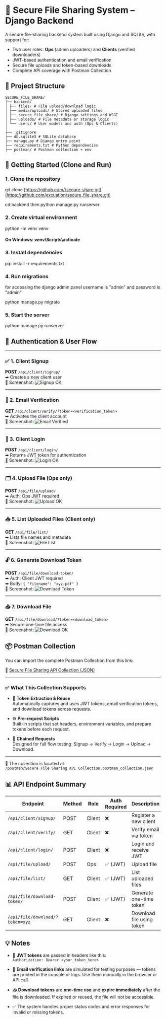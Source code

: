 # 🔐 Secure File Sharing System – Django Backend

A secure file-sharing backend system built using Django and SQLite, with support for:

- Two user roles: **Ops** (admin uploaders) and **Clients** (verified downloaders)
- JWT-based authentication and email verification
- Secure file uploads and token-based downloads
- Complete API coverage with Postman Collection

## 📁 Project Structure

```
SECURE_FILE_SHARE/
├── backend/
│ ├── files/ # File upload/download logic
│ ├── media/uploads/ # Stored uploaded files
│ ├── secure_file_share/ # Django settings and WSGI
│ ├── uploads/ # File metadata or storage logic
│ └── users/ # User models and auth (Ops & Clients)
│
├── .gitignore
├── db.sqlite3 # SQLite database
├── manage.py # Django entry point
├── requirements.txt # Python dependencies
├── postman/ # Postman collection + env
```
## 🚀 Getting Started (Clone and Run)

### 1. Clone the repository
git clone [https://github.com//secure-share.git](https://github.com/excuation/secure_file_share.git)

cd backend
then python manage.py runserver


### 2. Create virtual environment
python -m venv venv
#### On Windows:   venv\Scripts\activate

### 3. Install dependencies
pip install -r requirements.txt

### 4. Run migrations
for accessing the django admin panel  username is "admin" and password is "admin"

python manage.py migrate

### 5. Start the server
python manage.py runserver

## 🔐 Authentication & User Flow

---

### ✅ 1. Client Signup  
**POST** `/api/client/signup/`  
➡ Creates a new client user  
📸 Screenshot: ![Signup OK](https://raw.githubusercontent.com/excuation/secure_file_share/refs/heads/master/Postman%20Images/client-signup.png)

---

### 📧 2. Email Verification  
**GET** `/api/client/verify/?token=<verification_token>`  
➡ Activates the client account  
📸 Screenshot: ![Email Verified](https://github.com/CSEExplorer/secure_file_share/blob/master/Postman%20Images/verify-email.png)

---

### 🔐 3. Client Login  
**POST** `/api/client/login/`  
➡ Returns JWT token for authentication  
📸 Screenshot: ![Login OK](https://github.com/excuation/secure_file_share/blob/master/Postman%20Images/client-login.png)

---

### 🗂️ 4. Upload File (Ops only)  
**POST** `/api/file/upload/`  
➡ Auth: Ops JWT required  
📸 Screenshot: ![Upload OK](https://raw.githubusercontent.com/CSEExplorer/secure_file_share/refs/heads/master/Postman%20Images/file-upload.png)

---

### 📥 5. List Uploaded Files (Client only)  
**GET** `/api/file/list/`  
➡ Lists file names and metadata  
📸 Screenshot: ![File List](https://github.com/CSEExplorer/secure_file_share/blob/master/Postman%20Images/list-file.png)

---

### 🔓 6. Generate Download Token  
**POST** `/api/file/download-token/`  
➡ Auth: Client JWT required  
➡ Body: `{ "filename": "xyz.pdf" }`  
📸 Screenshot: ![Download Token](https://raw.githubusercontent.com/CSEExplorer/secure_file_share/refs/heads/master/Postman%20Images/generate-download-link.png)

---

### 📥 7. Download File  
**GET** `/api/file/download/?token=<download_token>`  
➡ Secure one-time file access  
📸 Screenshot: ![Download OK](https://raw.githubusercontent.com/CSEExplorer/secure_file_share/refs/heads/master/Postman%20Images/download-file.png)

## 📦 Postman Collection

You can import the complete Postman Collection from this link:

🔗 [Secure File Sharing API Collection (JSON)](https://github.com/excuation/secure_file_share/blob/master/postman/Secure%20File%20Sharing%20API%20Collection.postman_collection.json)

---

### ✅ What This Collection Supports

- 🔐 **Token Extraction & Reuse**  
  Automatically captures and uses JWT tokens, email verification tokens, and download tokens across requests.

- ⚙️ **Pre-request Scripts**  
  Built-in scripts that set headers, environment variables, and prepare tokens before each request.

- 🔗 **Chained Requests**  
  Designed for full flow testing: Signup → Verify → Login → Upload → Download.

---

📁 The collection is located at:  
`/postman/Secure File Sharing API Collection.postman_collection.json`





## 📊 API Endpoint Summary

| **Endpoint**                              | **Method** | **Role** | **Auth Required** | **Description**                 |
|-------------------------------------------|------------|----------|-------------------|---------------------------------|
| `/api/client/signup/`                     | POST       | Client   | ❌                | Register a new client           |
| `/api/client/verify/`                     | GET        | Client   | ❌                | Verify email via token          |
| `/api/client/login/`                      | POST       | Client   | ❌                | Login and receive JWT           |
| `/api/file/upload/`                       | POST       | Ops      | ✅ (JWT)          | Upload file                     |
| `/api/file/list/`                         | GET        | Client   | ✅ (JWT)          | List uploaded files             |
| `/api/file/download-token/`               | POST       | Client   | ✅ (JWT)          | Generate one-time token         |
| `/api/file/download/?token=xyz`           | GET        | Client   | ❌                | Download file using token       |

## 💡 Notes

- 🔐 **JWT tokens** are passed in headers like this:  
  `Authorization: Bearer <your_token_here>`

- 📧 **Email verification links** are simulated for testing purposes — tokens are printed in the console or logs. Use them manually in the browser or API call.

- 📥 **Download tokens** are **one-time use** and **expire immediately** after the file is downloaded. If expired or reused, the file will not be accessible.

- ✅ The system handles proper status codes and error responses for invalid or missing tokens.
